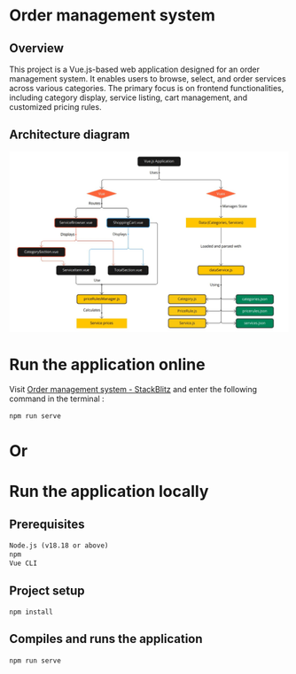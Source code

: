 # Order management system

## Overview
This project is a Vue.js-based web application designed for an order management system.
It enables users to browse, select, and order services across various categories.
The primary focus is on frontend functionalities, including category display, service listing, cart management, and customized pricing rules.

## Architecture diagram
![Architecture Diagram](/Architecture.JPG)

# Run the application online 
Visit [Order management system - StackBlitz](https://stackblitz.com/~/github.com/Melvyn-Btl/order-management-system) and enter the following command in the terminal :
```
npm run serve
```
# Or
# Run the application locally
## Prerequisites
```
Node.js (v18.18 or above)
npm
Vue CLI
```

## Project setup
```
npm install
```

## Compiles and runs the application
```
npm run serve
```
